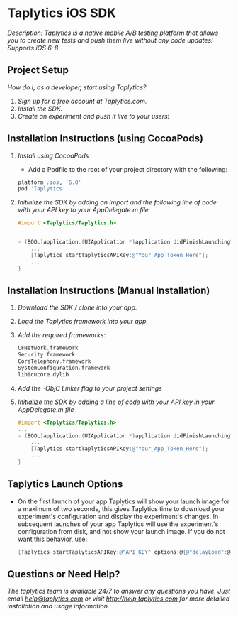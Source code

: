 # Taplytics iOS SDK

_Description: Taplytics is a native mobile A/B testing platform that allows you to create new tests and push them live without any code updates! Supports iOS 6-8_

## Project Setup

_How do I, as a developer, start using Taplytics?_ 

1. _Sign up for a free account at Taplytics.com._
2. _Install the SDK._
3. _Create an experiment and push it live to your users!_

## Installation Instructions (using CocoaPods)
    
1. _Install using CocoaPods_
    - Add a Podfile to the root of your project directory with the following:

    ```ruby
    platform :ios, '6.0'
    pod 'Taplytics'
    ```
    
2. _Initialize the SDK by adding an import and the following line of code with your API key to your AppDelegate.m file_

    
    ```objective-c
    #import <Taplytics/Taplytics.h>


    - (BOOL)application:(UIApplication *)application didFinishLaunchingWithOptions:(NSDictionary *)launchOptions {
        ...
        [Taplytics startTaplyticsAPIKey:@"Your_App_Token_Here"];
        ...
    }
    ```

## Installation Instructions (Manual Installation)


1. _Download the SDK / clone into your app._
2. _Load the Taplytics framework into your app._
3. _Add the required frameworks:_
    
    ```objective-c
    CFNetwork.framework
    Security.framework
    CoreTelephony.framework
    SystemConfiguration.framework
    libicucore.dylib
    ```
4. _Add the -ObjC Linker flag to your project settings_
5. _Initialize the SDK by adding a line of code with your API key in your AppDelegate.m file_
    
    ```objective-c
    #import <Taplytics/Taplytics.h>
    ...
    - (BOOL)application:(UIApplication *)application didFinishLaunchingWithOptions:(NSDictionary *)launchOptions {
        ...
        [Taplytics startTaplyticsAPIKey:@"Your_App_Token_Here"];
        ...
    }
    ```

## Taplytics Launch Options

- On the first launch of your app Taplytics will show your launch image for a maximum of two seconds, this gives Taplytics   time to download your experiment's configuration and display the experiment's changes. In subsequent launches of your app Taplytics will use the experiment's configuration from disk, and not show your launch image. If you do not want this behavior, use:
    
    ```objective-c
    [Taplytics startTaplyticsAPIKey:@"API_KEY" options:@{@"delayLoad":@0}];
    ```

## Questions or Need Help?

_The taplytics team is available 24/7 to answer any questions you have. Just email help@taplytics.com or visit http://help.taplytics.com for more detailed installation and usage information._
